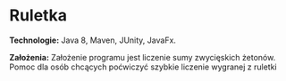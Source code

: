 # Ruletka
<p><strong>Technologie:</strong> Java 8, Maven, JUnity, JavaFx. </p>
<p><strong>Założenia:</strong>
Założenie programu jest liczenie sumy zwycięskich żetonów. Pomoc dla osób chcących poćwiczyć szybkie liczenie wygranej z ruletki</p>
